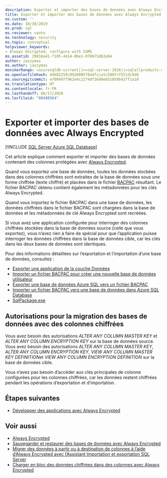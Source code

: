 ```yaml
---
description: Exporter et importer des bases de données avec Always Encrypted
title: Exporter et importer des bases de données avec Always Encrypted | Microsoft Docs
ms.custom: ''
ms.date: 10/30/2019
ms.prod: sql
ms.reviewer: vanto
ms.technology: security
ms.topic: conceptual
helpviewer_keywords:
- Always Encrypted, configure with SSMS
ms.assetid: 29816a41-f105-4414-8be1-070675d62e84
author: jaszymas
ms.author: jaszymas
monikerRange: =azuresqldb-current||>=sql-server-2016||=sqlallproducts-allversions||>=sql-server-linux-2017||=azuresqldb-mi-current
ms.openlocfilehash: d4b82259c992000578a4fcca1c5807cf551dc9d0
ms.sourcegitcommit: e700497f962e4c2274df16d9e651059b42ff1a10
ms.translationtype: HT
ms.contentlocale: fr-FR
ms.lasthandoff: 08/17/2020
ms.locfileid: "88498564"
---
```

# <a name="export-and-import-databases-using-always-encrypted"></a>Exporter et importer des bases de données avec Always Encrypted 
[!INCLUDE [SQL Server Azure SQL Database](../../../includes/applies-to-version/sql-asdb.md)]

Cet article explique comment exporter et importer des bases de données contenant des colonnes protégées avec [Always Encrypted](../../../relational-databases/security/encryption/always-encrypted-database-engine.md).

Quand vous exportez une base de données, toutes les données stockées dans des colonnes chiffrées sont extraites de la base de données sous une forme chiffrée (texte chiffré) et placées dans le fichier [BACPAC](../../data-tier-applications/data-tier-applications.md) résultant. Le fichier BACPAC obtenu contient également les métadonnées pour les clés Always Encrypted.

Quand vous importez le fichier BACPAC dans une base de données, les données chiffrées dans le fichier BACPAC sont chargées dans la base de données et les métadonnées de clé Always Encrypted sont recréées. 

Si vous avez une application configurée pour interroger des colonnes chiffrées stockées dans la base de données source (celle que vous exportez), vous n’avez rien à faire de spécial pour que l’application puisse interroger les données chiffrées dans la base de données cible, car les clés dans les deux bases de données sont identiques.

Pour des informations détaillées sur l’exportation et l’importation d’une base de données, consultez :
- [Exporter une application de la couche Données](../../data-tier-applications/export-a-data-tier-application.md)
- [Importer un fichier BACPAC pour créer une nouvelle base de données utilisateur](../../data-tier-applications/import-a-bacpac-file-to-create-a-new-user-database.md)
- [Exporter une base de données Azure SQL vers un fichier BACPAC](https://docs.microsoft.com/azure/sql-database/sql-database-export)
- [Importer un fichier BACPAC vers une base de données dans Azure SQL Database](https://docs.microsoft.com/azure/sql-database/sql-database-import)
- [SqlPackage.exe](../../../tools/sqlpackage.md)

## <a name="permissions-for-migrating-databases-with-encrypted-columns"></a>Autorisations pour la migration des bases de données avec des colonnes chiffrées

Vous avez besoin des autorisations *ALTER ANY COLUMN MASTER KEY* et *ALTER ANY COLUMN ENCRYPTION KEY* sur la base de données source. Vous avez besoin des autorisations *ALTER ANY COLUMN MASTER KEY*, *ALTER ANY COLUMN ENCRYPTION KEY*, *VIEW ANY COLUMN MASTER KEY DEFINITION*et *VIEW ANY COLUMN ENCRYPTION DEFINITION* sur la base de données cible.

Vous n’avez pas besoin d’accéder aux clés principales de colonne configurées pour les colonnes chiffrées, car les données restent chiffrées pendant les opérations d’exportation et d’importation.

## <a name="next-steps"></a>Étapes suivantes
- [Développer des applications avec Always Encrypted](always-encrypted-client-development.md)

## <a name="see-also"></a>Voir aussi
- [Always Encrypted](../../../relational-databases/security/encryption/always-encrypted-database-engine.md)
- [Sauvegarder et restaurer des bases de données avec Always Encrypted](always-encrypted-migrate-using-backup-restore.md)
- [Migrer des données à partir ou à destination de colonnes à l’aide d’Always Encrypted avec l’Assistant Importation et exportation SQL Server](always-encrypted-migrate-using-import-export-wizard.md)
- [Charger en bloc des données chiffrées dans des colonnes avec Always Encrypted](migrate-sensitive-data-protected-by-always-encrypted.md)

